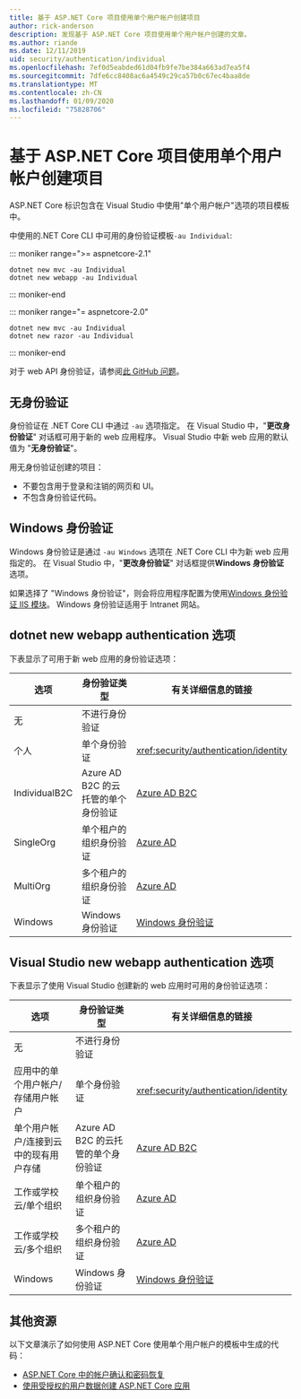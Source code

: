```yaml
---
title: 基于 ASP.NET Core 项目使用单个用户帐户创建项目
author: rick-anderson
description: 发现基于 ASP.NET Core 项目使用单个用户帐户创建的文章。
ms.author: riande
ms.date: 12/11/2019
uid: security/authentication/individual
ms.openlocfilehash: 7ef0d5eabded61d04fb9fe7be384a663ad7ea5f4
ms.sourcegitcommit: 7dfe6cc8408ac6a4549c29ca57b0c67ec4baa8de
ms.translationtype: MT
ms.contentlocale: zh-CN
ms.lasthandoff: 01/09/2020
ms.locfileid: "75828706"
---
```

# <a name="articles-based-on-aspnet-core-projects-created-with-individual-user-accounts"></a>基于 ASP.NET Core 项目使用单个用户帐户创建项目

ASP.NET Core 标识包含在 Visual Studio 中使用"单个用户帐户"选项的项目模板中。

中使用的.NET Core CLI 中可用的身份验证模板`-au Individual`:

::: moniker range=">= aspnetcore-2.1"

```dotnetcli
dotnet new mvc -au Individual
dotnet new webapp -au Individual
```

::: moniker-end

::: moniker range="= aspnetcore-2.0"

```dotnetcli
dotnet new mvc -au Individual
dotnet new razor -au Individual
```

::: moniker-end

对于 web API 身份验证，请参阅[此 GitHub 问题](https://github.com/dotnet/AspNetCore/issues/5833)。

<a name="no"></a>

## <a name="no-authentication"></a>无身份验证

身份验证在 .NET Core CLI 中通过 `-au` 选项指定。 在 Visual Studio 中，"**更改身份验证**" 对话框可用于新的 web 应用程序。 Visual Studio 中新 web 应用的默认值为 "**无身份验证**"。

用无身份验证创建的项目：

* 不要包含用于登录和注销的网页和 UI。
* 不包含身份验证代码。

<a name="win"></a>

## <a name="windows-authentication"></a>Windows 身份验证

Windows 身份验证是通过 `-au Windows` 选项在 .NET Core CLI 中为新 web 应用指定的。 在 Visual Studio 中，"**更改身份验证**" 对话框提供**Windows 身份验证**选项。

如果选择了 "Windows 身份验证"，则会将应用程序配置为使用[Windows 身份验证 IIS 模块](xref:host-and-deploy/iis/modules)。 Windows 身份验证适用于 Intranet 网站。

## <a name="dotnet-new-webapp-authentication-options"></a>dotnet new webapp authentication 选项

下表显示了可用于新 web 应用的身份验证选项：

| 选项 | 身份验证类型 | 有关详细信息的链接 |
 | ----------------- | ------------ | ---------- |
| 无            |  不进行身份验证 | | 
| 个人      |  单个身份验证 | <xref:security/authentication/identity>
| IndividualB2C   |  Azure AD B2C 的云托管的单个身份验证 | [Azure AD B2C](/azure/active-directory-b2c/) |
| SingleOrg       |  单个租户的组织身份验证 | [Azure AD](/azure/active-directory/develop/quickstart-v2-aspnet-core-webapp) |
| MultiOrg        |  多个租户的组织身份验证 | [Azure AD](/azure/active-directory/develop/quickstart-v2-aspnet-core-webapp) |
| Windows         |  Windows 身份验证 | [Windows 身份验证](xref:security/authentication/windowsauth)

## <a name="visual-studio-new-webapp-authentication-options"></a>Visual Studio new webapp authentication 选项

下表显示了使用 Visual Studio 创建新的 web 应用时可用的身份验证选项：

| 选项 | 身份验证类型 | 有关详细信息的链接 |
 | ----------------- | ------------ | ---------- |
| 无            |  不进行身份验证 | | 
| 应用中的单个用户帐户/存储用户帐户 |  单个身份验证 | <xref:security/authentication/identity> |
| 单个用户帐户/连接到云中的现有用户存储 |  Azure AD B2C 的云托管的单个身份验证 | [Azure AD B2C](/azure/active-directory-b2c/) |
| 工作或学校云/单个组织  |  单个租户的组织身份验证 | [Azure AD](/azure/active-directory/develop/quickstart-v2-aspnet-core-webapp) |
| 工作或学校云/多个组织 |  多个租户的组织身份验证 | [Azure AD](/azure/active-directory/develop/quickstart-v2-aspnet-core-webapp) |
| Windows         |  Windows 身份验证 | [Windows 身份验证](xref:security/authentication/windowsauth)

## <a name="additional-resources"></a>其他资源

以下文章演示了如何使用 ASP.NET Core 使用单个用户帐户的模板中生成的代码：

* [ASP.NET Core 中的帐户确认和密码恢复](xref:security/authentication/accconfirm)
* [使用受授权的用户数据创建 ASP.NET Core 应用](xref:security/authorization/secure-data)
